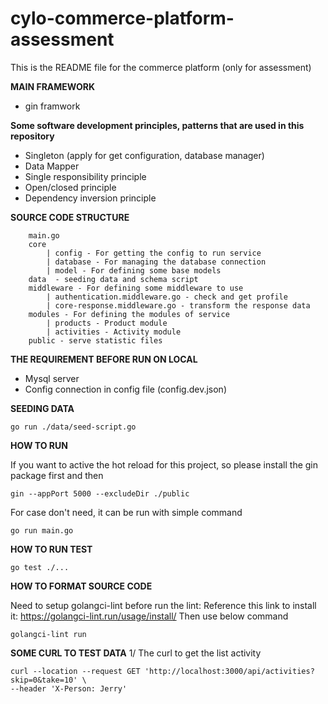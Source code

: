 # cylo-commerce-platform-assessment
This is the README file for the commerce platform (only for assessment)

**MAIN FRAMEWORK**
+ gin framwork

**Some software development principles, patterns that are used in this repository**
+ Singleton (apply for get configuration, database manager)
+ Data Mapper
+ Single responsibility principle
+ Open/closed principle
+ Dependency inversion principle


**SOURCE CODE STRUCTURE**
```
    main.go
    core 
        | config - For getting the config to run service
        | database - For managing the database connection
        | model - For defining some base models
    data  - seeding data and schema script
    middleware - For defining some middleware to use
        | authentication.middleware.go - check and get profile
        | core-response.middleware.go - transform the response data
    modules - For defining the modules of service
        | products - Product module
        | activities - Activity module
    public - serve statistic files
```

**THE REQUIREMENT BEFORE RUN ON LOCAL**
+ Mysql server
+ Config connection in config file (config.dev.json)

**SEEDING DATA**
```
go run ./data/seed-script.go
```

**HOW TO RUN**

If you want to active the hot reload for this project, so please install the gin package first and then
```
gin --appPort 5000 --excludeDir ./public
```
For case don't need, it can be run with simple command
```
go run main.go
```

**HOW TO RUN TEST**
```
go test ./...
```

**HOW TO FORMAT SOURCE CODE**

Need to setup golangci-lint before run the lint: Reference this link to install it: https://golangci-lint.run/usage/install/
Then use below command

```
golangci-lint run 
```

**SOME CURL TO TEST DATA**
1/ The curl to get the list activity
```
curl --location --request GET 'http://localhost:3000/api/activities?skip=0&take=10' \
--header 'X-Person: Jerry'
```


